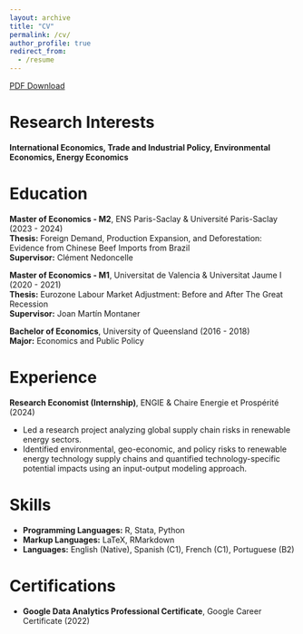 ```yaml
---
layout: archive
title: "CV"
permalink: /cv/
author_profile: true
redirect_from:
  - /resume
---
```



[PDF Download](https://hdydenairn.github.io/files/cv_jan2025.pdf)

# Research Interests

**International Economics, Trade and Industrial Policy, Environmental Economics, Energy Economics**

# Education

**Master of Economics - M2**, ENS Paris-Saclay & Université Paris-Saclay (2023 - 2024)  
**Thesis:** Foreign Demand, Production Expansion, and Deforestation: Evidence from Chinese Beef Imports from Brazil  
**Supervisor:** Clément Nedoncelle

**Master of Economics - M1**, Universitat de Valencia & Universitat Jaume I (2020 - 2021)  
**Thesis:** Eurozone Labour Market Adjustment: Before and After The Great Recession  
**Supervisor:** Joan Martín Montaner

**Bachelor of Economics**, University of Queensland (2016 - 2018)  
**Major:** Economics and Public Policy  

# Experience

**Research Economist (Internship)**, ENGIE & Chaire Energie et Prospérité (2024) 
- Led a research project analyzing global supply chain risks in renewable energy sectors.
- Identified environmental, geo-economic, and policy risks to renewable energy technology supply chains and quantified technology-specific potential impacts using an input-output modeling approach.

# Skills

- **Programming Languages:** R, Stata, Python  
- **Markup Languages:** LaTeX, RMarkdown  
- **Languages:** English (Native), Spanish (C1), French (C1), Portuguese (B2)  

# Certifications

- **Google Data Analytics Professional Certificate**, Google Career Certificate (2022) 

